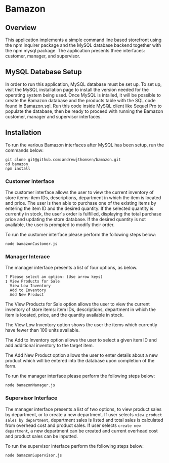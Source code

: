# Bamazon

## Overview
This application implements a simple command line based storefront using the npm inquirer package and the MySQL database backend together with the npm mysql package. The application presents three interfaces: customer, manager, and supervisor.

## MySQL Database Setup
In order to run this application, MySQL database must be set up. To set up, visit the MySQL installation page to install the version needed for the operating system being used. Once MySQL is intalled, it will be possible to create the Bamazon database and the products table with the SQL code found in Bamazon.sql. Run this code inside MySQL client like Sequel Pro to populate the database, then be ready to proceed with running the Bamazon customer, manager and supervisor interfaces.

## Installation
To run the various Bamazon interfaces after MySQL has been setup, run the commands below:
```
git clone git@github.com:andrewjthomsen/bamazon.git
cd bamazon
npm install
```

### Customer Interface
The customer interface allows the user to view the current inventory of store items: item IDs, descriptions, department in which the item is located and price. The user is then able to purchase one of the existing items by entering the item ID and the desired quantity. If the selected quantity is currently in stock, the user's order is fulfilled, displaying the total purchase price and updating the store database. If the desired quantity is not available, the user is prompted to modify their order.

To run the customer interface please perform the following steps below:
```
node bamazonCustomer.js
```

### Manager Interace
The manager interface presents a list of four options, as below.
```
? Please select an option: (Use arrow keys)
❯ View Products for Sale 
  View Low Inventory 
  Add to Inventory 
  Add New Product
```
The View Products for Sale option allows the user to view the current inventory of store items: item IDs, descriptions, department in which the item is located, price, and the quantity available in stock.

The View Low Inventory option shows the user the items which currently have fewer than 100 units available.

The Add to Inventory option allows the user to select a given item ID and add additional inventory to the target item.

The Add New Product option allows the user to enter details about a new product which will be entered into the database upon completion of the form.

To run the manager interface please perform the following steps below:
```
node bamazonManager.js
```
### Supervisor Interface
The manager interface presents a list of two options, to view product sales by department, or to create a new department. 
If user selects `view product sales by department`, department sales is listed and total sales is calculated from overhead cost and product sales. 
If user selects `create new department`, a new department can be created and current overhead cost and product sales can be inputted.

To run the supervisor interface perform the following steps below:
```
node bamazonSupervisor.js
```